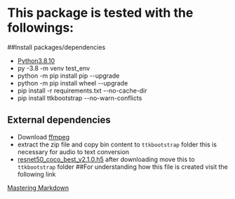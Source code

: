 # This package is tested with the followings:
##Install packages/dependencies
* [Python3.8.10](https://www.python.org/ftp/python/3.8.10/python-3.8.10-amd64.exe)
* py -3.8 -m venv test_env
* python -m pip install pip --upgrade
* python -m pip install wheel --upgrade
* pip install -r requirements.txt --no-cache-dir
* pip install ttkbootstrap --no-warn-conflicts

## External dependencies
* Download [ffmpeg](https://github.com/BtbN/FFmpeg-Builds/releases/download/autobuild-2021-11-09-12-23/ffmpeg-n4.4.1-2-gcc33e73618-win64-lgpl-4.4.zip)
* extract the zip file and copy bin content to `ttkbootstrap` folder this is necessary for audio to text conversion
* [resnet50_coco_best_v2.1.0.h5](https://github.com/OlafenwaMoses/ImageAI/releases/download/1.0/resnet50_coco_best_v2.0.1.h5) after downloading move this to `ttkbootstrap` folder
##For understanding how this file is created visit the following link

[Mastering Markdown](https://guides.github.com/features/mastering-markdown/)